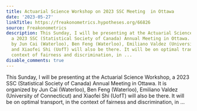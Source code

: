 ```yaml
---
title: Actuarial Science Workshop on 2023 SSC Meeting  in Ottawa
date: '2023-05-27'
linkTitle: https://freakonometrics.hypotheses.org/66826
source: Freakonometrics
description: This Sunday, I will be presenting at the Actuarial Science Workshop,
  a 2023 SSC (Statistical Society of Canada) Annual Meeting in Ottawa. It is organized
  by Jun Cai (Waterloo), Ben Feng (Waterloo), Emiliano Valdez (University of Connecticut)
  and Xiaofei Shi (UofT) will also be there. It will be on optimal transport, in the
  context of fairness and discrimination, in ...
disable_comments: true
---
```

This Sunday, I will be presenting at the Actuarial Science Workshop, a 2023 SSC (Statistical Society of Canada) Annual Meeting in Ottawa. It is organized by Jun Cai (Waterloo), Ben Feng (Waterloo), Emiliano Valdez (University of Connecticut) and Xiaofei Shi (UofT) will also be there. It will be on optimal transport, in the context of fairness and discrimination, in ...